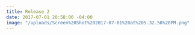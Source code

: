 ```yaml
---
title: Release 2
date: 2017-07-01 20:58:00 -04:00
image: "/uploads/Screen%20Shot%202017-07-01%20at%205.32.58%20PM.png"
---
```


